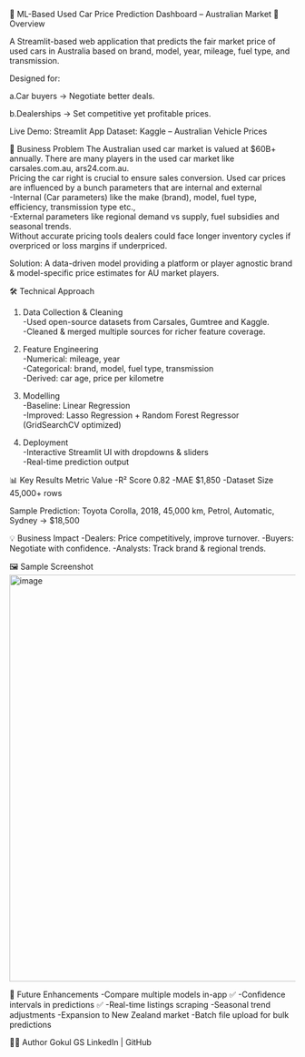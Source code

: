 🚗 ML-Based Used Car Price Prediction Dashboard – Australian Market
📌 Overview

A Streamlit-based web application that predicts the fair market price of used cars in Australia based on brand, model, year, mileage, fuel type, and transmission.<br>

Designed for:

a.Car buyers → Negotiate better deals.

b.Dealerships → Set competitive yet profitable prices.

Live Demo: Streamlit App
Dataset: Kaggle – Australian Vehicle Prices

🎯 Business Problem
The Australian used car market is valued at $60B+ annually. There are many players in the used car market like carsales.com.au, ars24.com.au.<br>
Pricing the car right is crucial to ensure sales conversion. Used car prices are influenced by a bunch parameters that are internal and external<br>
-Internal (Car parameters) like the make (brand), model, fuel type, efficiency, transmission type etc., <br>
-External parameters like regional demand vs supply, fuel subsidies and seasonal trends.<br>
Without accurate pricing tools dealers could face longer inventory cycles if overpriced or loss margins if underpriced.<br>

Solution: A data-driven model providing a platform or player agnostic brand & model-specific price estimates for AU market players.

🛠 Technical Approach
1. Data Collection & Cleaning<br>
-Used open-source datasets from Carsales, Gumtree and Kaggle.<br>
-Cleaned & merged multiple sources for richer feature coverage.<br>

2. Feature Engineering<br>
-Numerical: mileage, year<br>
-Categorical: brand, model, fuel type, transmission<br>
-Derived: car age, price per kilometre<br>

3. Modelling<br>
-Baseline: Linear Regression<br>
-Improved: Lasso Regression + Random Forest Regressor (GridSearchCV optimized)<br>

4. Deployment<br>
-Interactive Streamlit UI with dropdowns & sliders<br>
-Real-time prediction output<br>

📊 Key Results
Metric	Value
-R² Score	0.82
-MAE	$1,850
-Dataset Size	45,000+ rows

Sample Prediction:
Toyota Corolla, 2018, 45,000 km, Petrol, Automatic, Sydney → $18,500

💡 Business Impact
-Dealers: Price competitively, improve turnover.
-Buyers: Negotiate with confidence.
-Analysts: Track brand & regional trends.

🖼 Sample Screenshot
<img width="522" height="715" alt="image" src="https://github.com/user-attachments/assets/d80de2ab-d77d-44f5-ad71-2fd5d9474767" />

🚀 Future Enhancements
-Compare multiple models in-app ✅
-Confidence intervals in predictions ✅
-Real-time listings scraping
-Seasonal trend adjustments
-Expansion to New Zealand market
-Batch file upload for bulk predictions

👨‍💻 Author
Gokul GS
LinkedIn | GitHub
